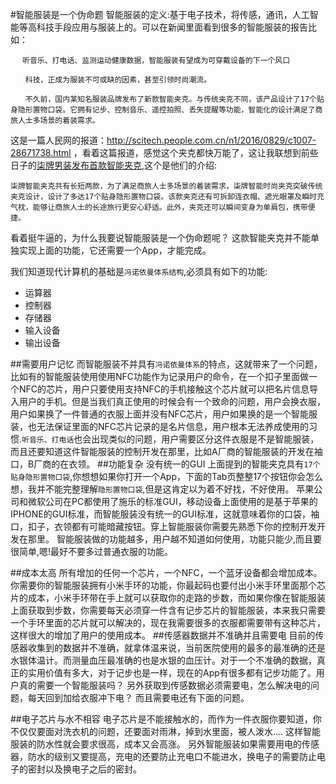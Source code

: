 #智能服装是一个伪命题
智能服装的定义:基于电子技术，将传感，通讯，人工智能等高科技手段应用与服装上的。可以在新闻里面看到很多的智能服装的报告比如：
```
　 听音乐、打电话、监测运动健康数据，智能服装有望成为可穿戴设备的下一个风口

　　科技，正成为服装不可或缺的因素，甚至引领时尚潮流。

　　不久前，国内某知名服装品牌发布了新款智能夹克。与传统夹克不同，该产品设计了17个贴身隐形置物口袋。它拥有记步、控制音乐、遥控拍照、丢失提醒等功能，智能化的设计满足了商旅人士多场景的着装需求。
```

这是一篇人民网的报道：http://scitech.people.com.cn/n1/2016/0829/c1007-28671738.html ，看着这篇报道，感觉这个夹克都快万能了，这让我联想到前些日子的[柒牌男装发布首款智能夹克](http://www.techweb.com.cn/it/2016-07-28/2367164.shtml),这个是他们的介绍:
```
柒牌智能夹克共有长短两款，为了满足商旅人士多场景的着装需求，柒牌智能时尚夹克突破传统夹克设计，设计了多达17个贴身隐形置物口袋。该款夹克还有可拆卸连衣帽、遮光眼罩及瞬时充气枕，能够让商旅人士的长途旅行更安心舒适。此外，夹克还可以瞬间变身为单肩包，携带便捷。
```
看着挺牛逼的，为什么我要说智能服装是一个伪命题呢？
这款智能夹克并不能单独实现上面的功能，它还需要一个App，才能完成。

我们知道现代计算机的基础是`冯诺依曼体系结构`,必须具有如下的功能:
* 运算器
* 控制器
* 存储器
* 输入设备
* 输出设备


##需要用户记忆
而智能服装不并具有`冯诺依曼体系`的特点，这就带来了一个问题，比如有的智能服装使用使用NFC功能作为记录用户的命令，在一个扣子里面做一个NFC的芯片，用户只要使用支持NFC的手机接触这个芯片就可以把名片信息导入用户的手机。但是当我们真正使用的时候会有一个致命的问题，用户会换衣服，用户如果换了一件普通的衣服上面并没有NFC芯片，用户如果换的是一个智能服装，也无法保证里面的NFC芯片记录的是名片信息，用户根本无法养成使用的习惯.`听音乐、打电话`也会出现类似的问题，用户需要区分这件衣服是不是智能服装，而且还要知道这件智能服装的控制开发在那里，比如A厂商的智能服装的开发在袖口，B厂商的在衣领。
##功能复杂 没有统一的GUI
上面提到的智能夹克具有`17个贴身隐形置物口袋`,你想想如果你打开一个App，下面的Tab页整整17个按钮你会怎么想，我并不能完整理解`隐形置物口袋`,但是这肯定以为着不好找，不好使用。
苹果公司和微软公司在PC都使用了施乐的标准GUI，移动设备上面使用的是基于苹果的IPHONE的GUI标准，而智能服装没有统一的GUI标准，这就意味着你的口袋，袖口，扣子，衣领都有可能暗藏按钮。穿上智能服装你需要先熟悉下你的控制开发开发在那里。
智能服装做的功能越多，用户越不知道如何使用，功能只能少,而且要很简单,嗯!最好不要多过普通衣服的功能。

##成本太高
所有增加的任何一个芯片，一个NFC，一个蓝牙设备都会增加成本。
你需要你的智能服装拥有小米手环的功能，你最起码也要付出小米手环里面那个芯片的成本，小米手环带在手上就可以获取你的走路的步数，而如果你像在智能服装上面获取到步数，你需要每天必须穿一件含有记步芯片的智能服装，本来我只需要一个手环里面的芯片就可以解决的，现在我需要很多的衣服都需要带有这种芯片，这样很大的增加了用户的使用成本。
##传感器数据并不准确并且需要电
目前的传感器收集到的数据并不准确，就拿体温来说，当前医院使用的最多的最准确的还是水银体温计。而测量血压最准确的也是水银的血压计。对于一个不准确的数据，真正的实用价值有多大，对于记步也是一样，现在的App有很多都有记步功能了。用户真的需要一个智能服装吗？
另外获取到传感数据必须需要电，怎么解决电的问题，每天回到加给衣服冲下电？
而且需要电还有下面的问题。

##电子芯片与水不相容
电子芯片是不能接触水的，而作为一件衣服你要知道，你不仅仅要面对洗衣机的问题，还要面对雨淋，掉到水里面，被人泼水....
这样智能服装的防水性就会要求很高，成本又会高涨。
另外智能服装如果需要用电的传感器，防水的级别又要提高，充电的还要防止充电口不能进水，换电子的需要防止电子的密封以及换电子之后的密封。



